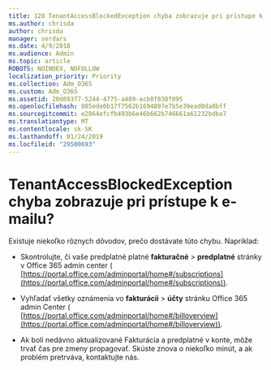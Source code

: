 ```yaml
---
title: 128 TenantAccessBlockedException chyba zobrazuje pri prístupe k e-mailu?
ms.author: chrisda
author: chrisda
manager: serdars
ms.date: 4/9/2018
ms.audience: Admin
ms.topic: article
ROBOTS: NOINDEX, NOFOLLOW
localization_priority: Priority
ms.collection: Adm_O365
ms.custom: Adm_O365
ms.assetid: 20d69377-5244-4775-a489-acb0f838f095
ms.openlocfilehash: 885ede6b17f7562b1694897e7b5e39ead0da8bff
ms.sourcegitcommit: e2864efcfb493b6e46b662b746661a61232bdba7
ms.translationtype: MT
ms.contentlocale: sk-SK
ms.lasthandoff: 01/24/2019
ms.locfileid: "29500693"
---
```

# <a name="getting-a-tenantaccessblockedexception-error-when-accessing-email"></a>TenantAccessBlockedException chyba zobrazuje pri prístupe k e-mailu?

Existuje niekoľko rôznych dôvodov, prečo dostávate túto chybu. Napríklad:
  
- Skontrolujte, či vaše predplatné platné **fakturačné** \> **predplatné** stránky v Office 365 admin center ( [https://portal.office.com/adminportal/home#/subscriptions](https://portal.office.com/adminportal/home#/subscriptions)).
    
- Vyhľadať všetky oznámenia vo **fakturácii** \> **účty** stránku Office 365 admin Center ( [https://portal.office.com/adminportal/home#/billoverview](https://portal.office.com/adminportal/home#/billoverview)).
    
- Ak boli nedávno aktualizované Fakturácia a predplatné v konte, môže trvať čas pre zmeny propagovať. Skúste znova o niekoľko minút, a ak problém pretrváva, kontaktujte nás.
    


